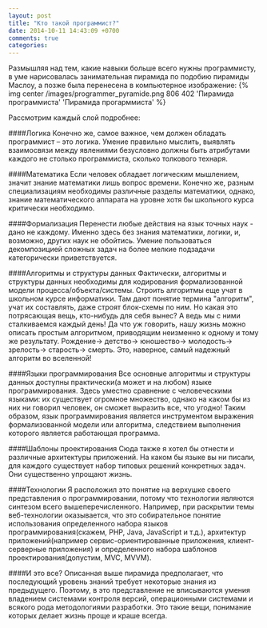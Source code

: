 ```yaml
---
layout: post
title: "Кто такой программист?"
date: 2014-10-11 14:43:09 +0700
comments: true
categories: 
---
```

Размышляя над тем, какие навыки больше всего нужны программисту, в уме нарисовалась занимательная пирамида по подобию пирамиды Маслоу, а позже была перенесена в компьютерное изображение:
{% img center /images/programmer_pyramide.png 806 402 'Пирамида программиста' 'Пирамида прогарммиста' %}
<!--more-->

Рассмотрим каждый слой подробнее:

####Логика
Конечно же, самое важное, чем должен обладать программист – это логика. Умение правильно мыслить, выявлять взаимосвязи между явлениями безусловно должны быть атрибутами каждого не столько программиста, сколько толкового технаря.

####Математика
Если человек обладает логическим мышлением, значит знание математики лишь вопрос времени.
Конечно же, разным специализациям необходимы различные разделы математики, однако, знание математического аппарата на уровне хотя бы школьного курса критически необходимо.

####Формализация
Перенести любые действия на язык точных наук - дано не каждому. Именно здесь без знания математики, логики, и, возможно, других наук не обойтись. Умение пользоваться декомпозицией сложных задач на более мелкие подзадачи категорически приветствуется.

####Алгоритмы и структуры данных
Фактически, алгоритмы и структуры данных необходимы для кодирования формализованной модели процесса/объекта/системы.
Строить алгоритмы еще учат в школьном курсе информатики. Там дают понятие термина "алгоритм", учат их составлять, даже строят блок-схемы по ним. Но какая это потрясающая вещь, кто-нибудь для себя вынес? А ведь мы с ними сталкиваемся каждый день! Да что уж говорить, нашу жизнь можно описать простым алгоритмом, приводящим неизменно к одному и тому же результату. Рождение-> детство-> юношество-> молодость-> зрелость-> старость-> смерть. Это, наверное, самый надежный алгоритм во вселенной!

####Языки программирования
Все основные алгоритмы и структуры данных доступны практически(а может и на любом) языке программирования. Здесь уместно сравнение с человеческими языками: их существует огромное множество, однако на каком бы из них ни говорил человек, он сможет выразить все, что угодно! Таким образом, язык программирования является инструментом выражения формализованной модели или алгоритма, следствием выполнения которого является работающая программа.

####Шаблоны проектирования
Сюда также я хотел бы отнести и различные архитектуры приложений. На каком бы языке вы ни писали, для каждого существует набор типовых решений конкретных задач. Они существенно упрощают жизнь.

####Технологии
Я расположил это понятие на верхушке своего представления о программировании, потому что технологии являются синтезом всего вышеперечисленного. Например, при раскрытии темы веб-технологии оказывается, что это собирательное понятие использования определенного набора языков программирования(скажем, PHP, Java, JavaScript и т.д.), архитектур приложений(например сервис-ориентированные приложения, клиент-серверные приложения) и определенного набора шаблонов проектирования(допустим, MVC, MVVM).

####И это все?
Описанная выше пирамида предполагает, что последующий уровень знаний требует некоторые знания из предыдущего.
Поэтому, в это представление не вписываются умения владением системами контроля версий, операционными системами и всякого рода методологиями разработки. Это такие вещи, понимание которых делает жизнь проще и краше всегда.